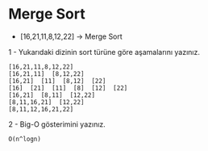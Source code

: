 # Merge Sort

- [16,21,11,8,12,22] -> Merge Sort

1 - Yukarıdaki dizinin sort türüne göre aşamalarını yazınız.

    [16,21,11,8,12,22]
    [16,21,11]  [8,12,22]
    [16,21]  [11]  [8,12]  [22]
    [16]  [21]  [11]  [8]  [12]  [22]
    [16,21]  [8,11]  [12,22]
    [8,11,16,21]  [12,22]
    [8,11,12,16,21,22]


2 - Big-O gösterimini yazınız.

    O(n^logn)